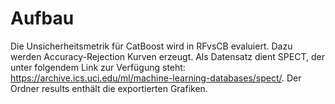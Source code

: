 # Aufbau

Die Unsicherheitsmetrik für CatBoost wird in RFvsCB evaluiert. Dazu werden Accuracy-Rejection Kurven erzeugt. Als Datensatz dient SPECT, der unter folgendem Link zur Verfügung steht: https://archive.ics.uci.edu/ml/machine-learning-databases/spect/. Der Ordner results enthält die exportierten Grafiken. 
